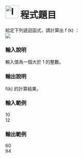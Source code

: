 <h1><img class="alignnone  wp-image-41" src="https://catmaoblog.files.wordpress.com/2016/10/3h9rzur.png" alt="Icon made by Popcorns Arts from www.flaticon.com" width="40" height="40" /> 程式題目</h1>
給定下列遞迴函式，請計算出 f (k) ：<br>
<img src="http://e-tutor.itsa.org.tw/e-Tutor/file.php/1395/C_RU06.JPG">

<h3>輸入說明</h3>
輸入值為一個大於 1 的整數。<br>

<h3>輸出說明</h3>
f(k) 的計算結果。<br>

<h3>輸入範例</h3>
10<br>
12<br>

<h3>輸出範例</h3>
60<br>
94<br>
